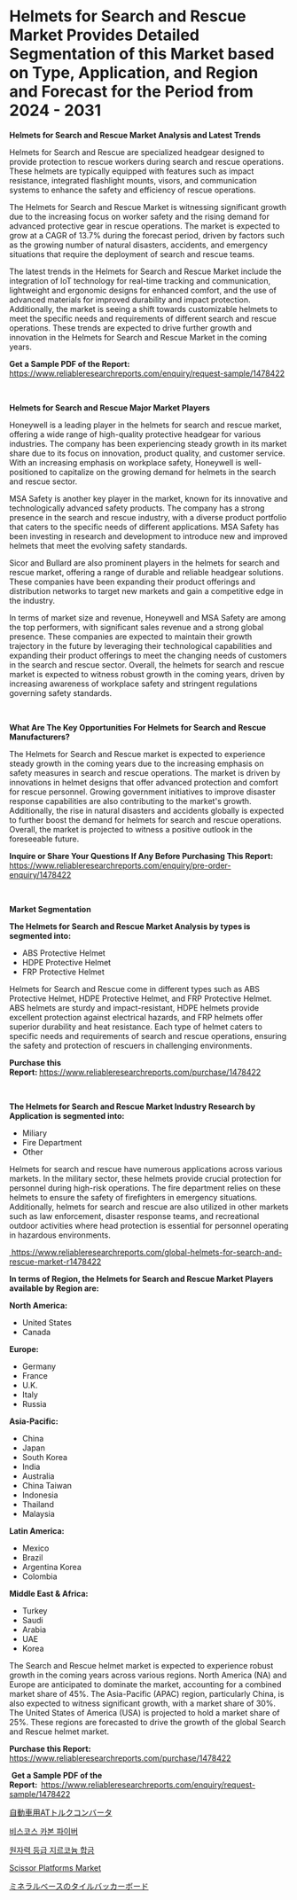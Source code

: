 <p><h1>Helmets for Search and Rescue Market Provides Detailed Segmentation of this Market based on Type, Application, and Region and Forecast for the Period from 2024 - 2031</h1></p><p><strong>Helmets for Search and Rescue Market Analysis and Latest Trends</strong></p>
<p><p>Helmets for Search and Rescue are specialized headgear designed to provide protection to rescue workers during search and rescue operations. These helmets are typically equipped with features such as impact resistance, integrated flashlight mounts, visors, and communication systems to enhance the safety and efficiency of rescue operations.</p><p>The Helmets for Search and Rescue Market is witnessing significant growth due to the increasing focus on worker safety and the rising demand for advanced protective gear in rescue operations. The market is expected to grow at a CAGR of 13.7% during the forecast period, driven by factors such as the growing number of natural disasters, accidents, and emergency situations that require the deployment of search and rescue teams.</p><p>The latest trends in the Helmets for Search and Rescue Market include the integration of IoT technology for real-time tracking and communication, lightweight and ergonomic designs for enhanced comfort, and the use of advanced materials for improved durability and impact protection. Additionally, the market is seeing a shift towards customizable helmets to meet the specific needs and requirements of different search and rescue operations. These trends are expected to drive further growth and innovation in the Helmets for Search and Rescue Market in the coming years.</p></p>
<p><strong>Get a Sample PDF of the Report:&nbsp;</strong> <a href="https://www.reliableresearchreports.com/enquiry/request-sample/1478422">https://www.reliableresearchreports.com/enquiry/request-sample/1478422</a></p>
<p>&nbsp;</p>
<p><strong>Helmets for Search and Rescue Major Market Players</strong></p>
<p><p>Honeywell is a leading player in the helmets for search and rescue market, offering a wide range of high-quality protective headgear for various industries. The company has been experiencing steady growth in its market share due to its focus on innovation, product quality, and customer service. With an increasing emphasis on workplace safety, Honeywell is well-positioned to capitalize on the growing demand for helmets in the search and rescue sector.</p><p>MSA Safety is another key player in the market, known for its innovative and technologically advanced safety products. The company has a strong presence in the search and rescue industry, with a diverse product portfolio that caters to the specific needs of different applications. MSA Safety has been investing in research and development to introduce new and improved helmets that meet the evolving safety standards.</p><p>Sicor and Bullard are also prominent players in the helmets for search and rescue market, offering a range of durable and reliable headgear solutions. These companies have been expanding their product offerings and distribution networks to target new markets and gain a competitive edge in the industry.</p><p>In terms of market size and revenue, Honeywell and MSA Safety are among the top performers, with significant sales revenue and a strong global presence. These companies are expected to maintain their growth trajectory in the future by leveraging their technological capabilities and expanding their product offerings to meet the changing needs of customers in the search and rescue sector. Overall, the helmets for search and rescue market is expected to witness robust growth in the coming years, driven by increasing awareness of workplace safety and stringent regulations governing safety standards.</p></p>
<p>&nbsp;</p>
<p><strong>What Are The Key Opportunities For Helmets for Search and Rescue Manufacturers?</strong></p>
<p><p>The Helmets for Search and Rescue market is expected to experience steady growth in the coming years due to the increasing emphasis on safety measures in search and rescue operations. The market is driven by innovations in helmet designs that offer advanced protection and comfort for rescue personnel. Growing government initiatives to improve disaster response capabilities are also contributing to the market's growth. Additionally, the rise in natural disasters and accidents globally is expected to further boost the demand for helmets for search and rescue operations. Overall, the market is projected to witness a positive outlook in the foreseeable future.</p></p>
<p><strong>Inquire or Share Your Questions If Any Before Purchasing This Report:</strong> <a href="https://www.reliableresearchreports.com/enquiry/pre-order-enquiry/1478422">https://www.reliableresearchreports.com/enquiry/pre-order-enquiry/1478422</a></p>
<p>&nbsp;</p>
<p><strong>Market Segmentation</strong></p>
<p><strong>The Helmets for Search and Rescue Market Analysis by types is segmented into:</strong></p>
<p><ul><li>ABS Protective Helmet</li><li>HDPE Protective Helmet</li><li>FRP Protective Helmet</li></ul></p>
<p><p>Helmets for Search and Rescue come in different types such as ABS Protective Helmet, HDPE Protective Helmet, and FRP Protective Helmet. ABS helmets are sturdy and impact-resistant, HDPE helmets provide excellent protection against electrical hazards, and FRP helmets offer superior durability and heat resistance. Each type of helmet caters to specific needs and requirements of search and rescue operations, ensuring the safety and protection of rescuers in challenging environments.</p></p>
<p><strong>Purchase this Report:&nbsp;</strong><a href="https://www.reliableresearchreports.com/purchase/1478422">https://www.reliableresearchreports.com/purchase/1478422</a></p>
<p>&nbsp;</p>
<p><strong>The Helmets for Search and Rescue Market Industry Research by Application is segmented into:</strong></p>
<p><ul><li>Miliary</li><li>Fire Department</li><li>Other</li></ul></p>
<p><p>Helmets for search and rescue have numerous applications across various markets. In the military sector, these helmets provide crucial protection for personnel during high-risk operations. The fire department relies on these helmets to ensure the safety of firefighters in emergency situations. Additionally, helmets for search and rescue are also utilized in other markets such as law enforcement, disaster response teams, and recreational outdoor activities where head protection is essential for personnel operating in hazardous environments.</p></p>
<p><a href="https://www.reliableresearchreports.com/global-helmets-for-search-and-rescue-market-r1478422">&nbsp;https://www.reliableresearchreports.com/global-helmets-for-search-and-rescue-market-r1478422</a></p>
<p><strong>In terms of Region, the Helmets for Search and Rescue Market Players available by Region are:</strong></p>
<p>
    <p> <strong> North America: </strong>
        <ul>
            <li>United States</li>
            <li>Canada</li>
        </ul>
        </p> 
    <p> <strong> Europe: </strong>
        <ul>
            <li>Germany</li>
            <li>France</li>
            <li>U.K.</li>
            <li>Italy</li>
            <li>Russia</li>
        </ul>
        </p> 
    <p> <strong> Asia-Pacific: </strong>
        <ul>
            <li>China</li>
            <li>Japan</li>
            <li>South Korea</li>
            <li>India</li>
            <li>Australia</li>
            <li>China Taiwan</li>
            <li>Indonesia</li>
            <li>Thailand</li>
            <li>Malaysia</li>
        </ul>
        </p> 
    <p> <strong> Latin America: </strong>
        <ul>
            <li>Mexico</li>
            <li>Brazil</li>
            <li>Argentina Korea</li>
            <li>Colombia</li>
        </ul>
        </p> 
    <p> <strong> Middle East & Africa: </strong>
        <ul>
            <li>Turkey</li>
            <li>Saudi</li>
            <li>Arabia</li>
            <li>UAE</li>
            <li>Korea</li>
        </ul>
    </p>
    </p>
<p><p>The Search and Rescue helmet market is expected to experience robust growth in the coming years across various regions. North America (NA) and Europe are anticipated to dominate the market, accounting for a combined market share of 45%. The Asia-Pacific (APAC) region, particularly China, is also expected to witness significant growth, with a market share of 30%. The United States of America (USA) is projected to hold a market share of 25%. These regions are forecasted to drive the growth of the global Search and Rescue helmet market.</p></p>
<p><strong>Purchase this Report: </strong><a href="https://www.reliableresearchreports.com/purchase/1478422">https://www.reliableresearchreports.com/purchase/1478422</a></p>
<p>&nbsp;<strong>Get a Sample PDF of the Report:&nbsp;&nbsp;</strong><a href="https://www.reliableresearchreports.com/enquiry/request-sample/1478422">https://www.reliableresearchreports.com/enquiry/request-sample/1478422</a></p>
<p><strong></strong></p>
<p><p><a href="https://github.com/sghwr779811674/Market-Research-Report-List-2/blob/main/939229695627.md">自動車用ATトルクコンバータ</a></p><p><a href="https://github.com/Elenrrera7685/Market-Research-Report-List-1/blob/main/404979587273.md">비스코스 카본 파이버</a></p><p><a href="https://github.com/vsn7qpua81q/Market-Research-Report-List-2/blob/main/664972987272.md">원자력 등급 지르코늄 합금</a></p><p><a href="https://github.com/nancykennedykellievqfqt2/Market-Research-Report-List-2/blob/main/scissor-platforms-market.md">Scissor Platforms Market</a></p><p><a href="https://github.com/dandier2003/Market-Research-Report-List-1/blob/main/623434895628.md">ミネラルベースのタイルバッカーボード</a></p></p>